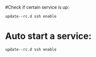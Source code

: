 #Check if certain service is up:
```
update-­‐rc.d ssh enable
```

# Auto start a service:
```
update-­‐rc.d ssh enable
```
